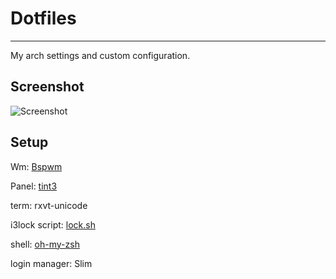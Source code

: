 # Dotfiles
---

My arch settings and custom configuration.

## Screenshot

![Screenshot](https://github.com/giardb/dotfiles/blob/master/wall.png?raw=true)

## Setup

Wm: [Bspwm](https://github.com/baskerville/bspwm)

Panel: [tint3](https://github.com/tmathmeyer/tint3)

term: rxvt-unicode

i3lock script: [lock.sh](https://github.com/savoca/dotfiles/blob/gray/home/.bin/scripts)

shell: [oh-my-zsh](https://github.com/robbyrussell/oh-my-zsh)

login manager: Slim